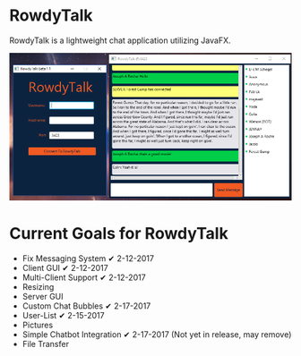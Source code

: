 # RowdyTalk
RowdyTalk is a lightweight chat application utilizing JavaFX.

![Alt text](https://raw.githubusercontent.com/JosephARocha/RowdyTalk/master/resources/demo3.PNG "Screen shot showing current release")

# Current Goals for RowdyTalk
- Fix Messaging System ✔ 2-12-2017
- Client GUI ✔ 2-12-2017
- Multi-Client Support ✔ 2-12-2017
- Resizing
- Server GUI
- Custom Chat Bubbles ✔ 2-17-2017
- User-List ✔ 2-15-2017
- Pictures
- Simple Chatbot Integration ✔ 2-17-2017 (Not yet in release, may remove)
- File Transfer

